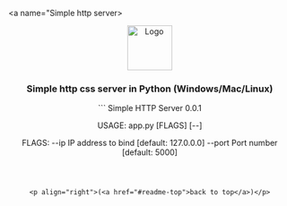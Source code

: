 
<a name="Simple http server></a>
<br />
<div align="center">
  <a href="https://github.com/github_username/repo_name">
    <img src="favicon.ico" alt="Logo" width="80" height="80">
  </a>

<h3 align="center">Simple http css server in Python (Windows/Mac/Linux)</h3>
```
Simple HTTP Server 0.0.1

USAGE:
    app.py [FLAGS] [--] 

FLAGS:
    --ip <ip>                                  IP address to bind [default: 127.0.0.0]
    --port <port>                              Port number [default: 5000]

```



<p align="right">(<a href="#readme-top">back to top</a>)</p>



